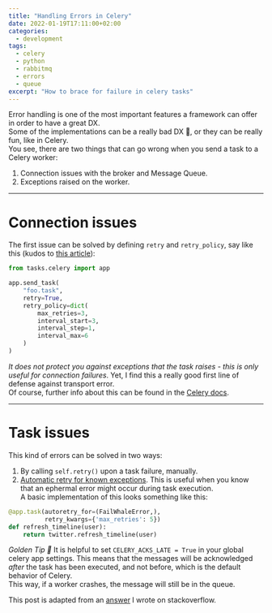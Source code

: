 ```yaml
---
title: "Handling Errors in Celery"
date: 2022-01-19T17:11:00+02:00
categories:
  - development
tags:
  - celery
  - python
  - rabbitmq
  - errors
  - queue
excerpt: "How to brace for failure in celery tasks"
---
```


Error handling is one of the most important features a framework can offer in order to have a great DX.  
Some of the implementations can be a really bad DX 👀, or they can be really fun, like in Celery.  
You see, there are two things that can go wrong when you send a task to a Celery worker:

1. Connection issues with the broker and Message Queue.
2. Exceptions raised on the worker.

---

# Connection issues
The first issue can be solved by defining `retry` and `retry_policy`, say like this (kudos to [this article][autoretry]):
```python
from tasks.celery import app

app.send_task(
    "foo.task",
    retry=True,
    retry_policy=dict(
        max_retries=3,
        interval_start=3,
        interval_step=1,
        interval_max=6
    )
)
```

*It does not protect you against exceptions that the task raises - this is only useful for connection failures*. Yet, I find this a really good first line of defense against transport error.  
Of course, further info about this can be found in the [Celery docs][Celery docs].  

---

# Task issues

This kind of errors can be solved in two ways:
1. By calling `self.retry()` upon a task failure, manually.
2. [Automatic retry for known exceptions][Automatic retry for known exceptions]. This is useful when you know that an ephermal error might occur during task execution.  
A basic implementation of this looks something like this:
```python
@app.task(autoretry_for=(FailWhaleError,),
          retry_kwargs={'max_retries': 5})
def refresh_timeline(user):
    return twitter.refresh_timeline(user)
```

_Golden Tip 🎫_
It is helpful to set `CELERY_ACKS_LATE = True` in your global celery app settings.
This means that the messages will be acknowledged *after* the task has been executed, and not before, which is the default behavior of Celery.  
This way, if a worker crashes, the message will still be in the queue.

This post is adapted from an [answer][answer] I wrote on stackoverflow.

[Celery docs]: https://docs.celeryproject.org/en/latest/userguide/calling.html#retry-policy
[autoretry]: https://coderbook.com/@marcus/how-to-automatically-retry-failed-tasks-with-celery/
[Automatic retry for known exceptions]: https://docs.celeryproject.org/en/stable/userguide/tasks.html#Task.retry_backoff
[answer]: https://stackoverflow.com/a/70391418/938227